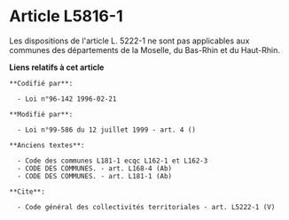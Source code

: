 # Article L5816-1

Les dispositions de l'article L. 5222-1 ne sont pas applicables aux communes des départements de la Moselle, du Bas-Rhin et
du Haut-Rhin.

**Liens relatifs à cet article**

	**Codifié par**:

	  - Loi n°96-142 1996-02-21

	**Modifié par**:

	  - Loi n°99-586 du 12 juillet 1999 - art. 4 ()

	**Anciens textes**:

	  - Code des communes L181-1 ecqc L162-1 et L162-3
	  - CODE DES COMMUNES. - art. L168-4 (Ab)
	  - CODE DES COMMUNES. - art. L181-1 (Ab)

	**Cite**:

	  - Code général des collectivités territoriales - art. L5222-1 (V)
